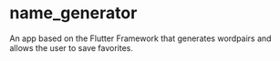 # name_generator
An app based on the Flutter Framework that generates wordpairs and allows the user to save favorites.
